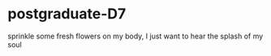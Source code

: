 # postgraduate-D7
sprinkle some fresh flowers on my body, I just want to hear the splash of my soul
